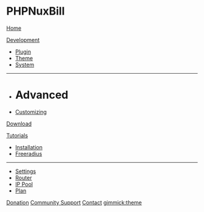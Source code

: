 # PHPNuxBill

[Home](index.md)

[Development]()

  * [Plugin](dev/plugin.md)
  * [Theme](dev/theme.md)
  * [System](dev/system.md)
  - - - -
  * # Advanced
  * [Customizing](customizing.md)

[Download](gimmicks.md)

[Tutorials]()

  * [Installation](tutorials/install.md)
  * [Freeradius](tutorials/freeradius.md)
  - - - -
  * [Settings](tutorials/settings.md)
  * [Router](tutorials/router.md)
  * [IP Pool](tutorials/pool.md)
  * [Plan](tutorials/plan.md)

[Donation](donations.md)
[Community Support](https://t.me/phpnuxbill)
[Contact](https://t.me/ibnux)
[gimmick:theme](flatly)